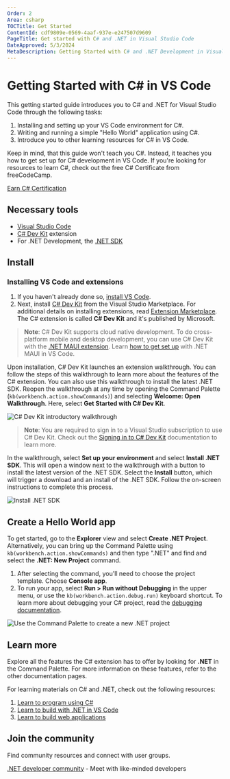 ```yaml
---
Order: 2
Area: csharp
TOCTitle: Get Started
ContentId: cdf9809e-0569-4aaf-937e-e247507d9609
PageTitle: Get started with C# and .NET in Visual Studio Code
DateApproved: 5/3/2024
MetaDescription: Getting Started with C# and .NET Development in Visual Studio Code
---
```


# Getting Started with C# in VS Code

This getting started guide introduces you to C# and .NET for Visual Studio Code through the following tasks:

1. Installing and setting up your VS Code environment for C#.
1. Writing and running a simple "Hello World" application using C#.
1. Introduce you to other learning resources for C# in VS Code.

Keep in mind, that this guide won't teach you C#. Instead, it teaches you how to get set up for C# development in VS Code. If you're looking for resources to learn C#, check out the free C# Certificate from freeCodeCamp.

<a class="install-extension-btn" href="https://aka.ms/csharp-certification">Earn C# Certification</a>

## Necessary tools

- [Visual Studio Code](https://code.visualstudio.com)
- [C# Dev Kit](https://marketplace.visualstudio.com/items?itemName=ms-dotnettools.csdevkit) extension
- For .NET Development, the [.NET SDK](https://dotnet.microsoft.com/download)

## Install

### Installing VS Code and extensions

1. If you haven't already done so, [install VS Code](https://code.visualstudio.com).
1. Next, install [C# Dev Kit](https://marketplace.visualstudio.com/items?itemName=ms-dotnettools.csdevkit) from the Visual Studio Marketplace. For additional details on installing extensions, read [Extension Marketplace](/docs/configure/extensions/extension-marketplace.md). The C# extension is called **C# Dev Kit** and it's published by Microsoft.

>**Note**: C# Dev Kit supports cloud native development. To do cross-platform mobile and desktop development, you can use C# Dev Kit with the [.NET MAUI extension](https://aka.ms/mauidevkit-marketplace). Learn [how to get set up](https://aka.ms/mauidevkit-docs) with .NET MAUI in VS Code.

Upon installation, C# Dev Kit launches an extension walkthrough. You can follow the steps of this walkthrough to learn more about the features of the C# extension. You can also use this walkthrough to install the latest .NET SDK. Reopen the walkthrough at any time by opening the Command Palette (`kb(workbench.action.showCommands)`) and selecting **Welcome: Open Walkthrough**. Here, select **Get Started with C# Dev Kit**.

![C# Dev Kit introductory walkthrough](images/get-started/open-walkthrough.gif)

>**Note**: You are required to sign in to a Visual Studio subscription to use C# Dev Kit. Check out the [Signing in to C# Dev Kit](/docs/csharp/signing-in.md) documentation to learn more.

In the walkthrough, select **Set up your environment** and select **Install .NET SDK**. This will open a window next to the walkthrough with a button to install the latest version of the .NET SDK. Select the **Install** button, which will trigger a download and an install of the .NET SDK. Follow the on-screen instructions to complete this process.

![Install .NET SDK](images/get-started/InstallSDK.png)

## Create a Hello World app

To get started, go to the **Explorer** view and select **Create .NET Project**. Alternatively, you can bring up the Command Palette using `kb(workbench.action.showCommands)` and then type ".NET" and find and select the **.NET: New Project** command.

1. After selecting the command, you'll need to choose the project template. Choose **Console app**.
1. To run your app, select **Run > Run without Debugging** in the upper menu, or use the `kb(workbench.action.debug.run)` keyboard shortcut. To learn more about debugging your C# project, read the [debugging documentation](/docs/csharp/debugging.md).

![Use the Command Palette to create a new .NET project](images/get-started/open-new-project.gif)

## Learn more

Explore all the features the C# extension has to offer by looking for **.NET** in the Command Palette. For more information on these features, refer to the other documentation pages.

For learning materials on C# and .NET, check out the following resources:

1. [Learn to program using C#](https://aka.ms/selfguidedcsharp)
1. [Learn to build with .NET in VS Code](https://learn.microsoft.com/training/paths/build-dotnet-applications-csharp/)
1. [Learn to build web applications](https://learn.microsoft.com/training/paths/build-web-apps-with-blazor/)

## Join the community

Find community resources and connect with user groups.

[.NET developer community](https://dotnet.microsoft.com/platform/community) - Meet with like-minded developers
